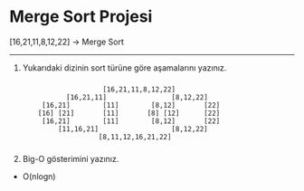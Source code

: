 # Merge Sort Projesi
[16,21,11,8,12,22] -> Merge Sort

---
1. Yukarıdaki dizinin sort türüne göre aşamalarını yazınız.
 ###
                           [16,21,11,8,12,22]
                  [16,21,11]                [8,12,22]
            [16,21]        [11]        [8,12]       [22]
           [16] [21]       [11]       [8] [12]      [22]
            [16,21]        [11]        [8,12]       [22]
                [11,16,21]                  [8,12,22]
                          [8,11,12,16,21,22]
###          

2. Big-O gösterimini yazınız.
- O(nlogn)